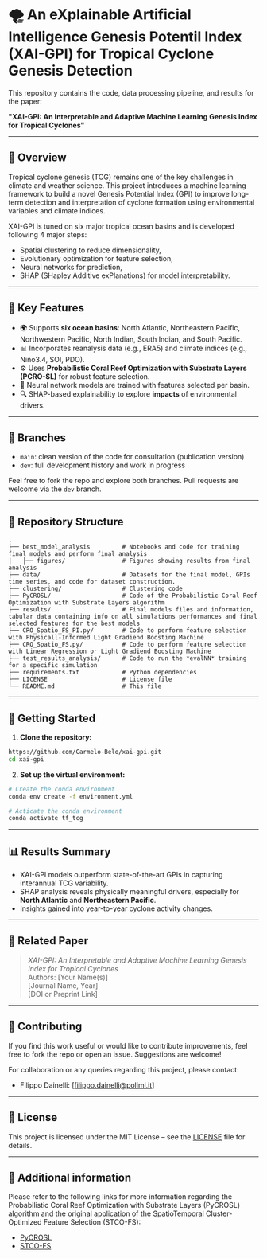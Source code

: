
# 🌪️ An eXplainable Artificial Intelligence Genesis Potentil Index (XAI-GPI) for Tropical Cyclone Genesis Detection

This repository contains the code, data processing pipeline, and results for the paper:

**"XAI-GPI: An Interpretable and Adaptive Machine Learning Genesis Index for Tropical Cyclones"**

---

## 📘 Overview

Tropical cyclone genesis (TCG) remains one of the key challenges in climate and weather science. This project introduces a machine learning framework to build a novel Genesis Potential Index (GPI) to improve long-term detection and interpretation of cyclone formation using environmental variables and climate indices.

XAI-GPI is tuned on six major tropical ocean basins and is developed following 4 major steps:
- Spatial clustering to reduce dimensionality,
- Evolutionary optimization for feature selection,
- Neural networks for prediction,
- SHAP (SHapley Additive exPlanations) for model interpretability.

---

## 🧠 Key Features

- 🌍 Supports **six ocean basins**: North Atlantic, Northeastern Pacific, Northwestern Pacific, North Indian, South Indian, and South Pacific.
- 📊 Incorporates reanalysis data (e.g., ERA5) and climate indices (e.g., Niño3.4, SOI, PDO).
- ⚙️ Uses **Probabilistic Coral Reef Optimization with Substrate Layers (PCRO-SL)** for robust feature selection.
- 🧠 Neural network models are trained with features selected per basin.
- 🔍 SHAP-based explainability to explore **impacts** of environmental drivers.

---

## 🌿 Branches

- `main`: clean version of the code for consultation (publication version)
- `dev`: full development history and work in progress

Feel free to fork the repo and explore both branches.
Pull requests are welcome via the `dev` branch.

---

## 📁 Repository Structure

```
.
├── best_model_analysis         # Notebooks and code for training final models and perform final analysis
|   ├── figures/                # Figures showing results from final analysis
├── data/                       # Datasets for the final model, GPIs time series, and code for dataset construction. 
├── clustering/                 # Clustering code
├── PyCROSL/                    # Code of the Probabilistic Coral Reef Optimization with Substrate Layers algorithm
├── results/                    # Final models files and information, tabular data containing info on all simulations performances and final selected features for the best models
├── CRO_Spatio_FS_PI.py/        # Code to perform feature selection with Physicall-Informed Light Gradiend Boosting Machine
├── CRO_Spatio_FS.py/           # Code to perform feature selection with Linear Regression or Light Gradiend Boosting Machine
├── test_results_analysis/      # Code to run the *evalNN* training for a specific simulation
├── requirements.txt            # Python dependencies
├── LICENSE                     # License file
└── README.md                   # This file
```

---

## 🚀 Getting Started

1. **Clone the repository:**

```bash
https://github.com/Carmelo-Belo/xai-gpi.git
cd xai-gpi
```

2. **Set up the virtual environment:**

```bash
# Create the conda environment
conda env create -f environment.yml

# Acticate the conda environment
conda activate tf_tcg
```

---

## 📊 Results Summary

- XAI-GPI models outperform state-of-the-art GPIs in capturing interannual TCG variability.
- SHAP analysis reveals physically meaningful drivers, especially for **North Atlantic** and **Northeastern Pacific**.
- Insights gained into year-to-year cyclone activity changes.

---

## 📄 Related Paper

> *XAI-GPI: An Interpretable and Adaptive Machine Learning Genesis Index for Tropical Cyclones*  
> Authors: [Your Name(s)]  
> [Journal Name, Year]  
> [DOI or Preprint Link]

---

## 🤝 Contributing

If you find this work useful or would like to contribute improvements, feel free to fork the repo or open an issue. Suggestions are welcome!

For collaboration or any queries regarding this project, please contact:
- Filippo Dainelli: [filippo.dainelli@polimi.it]

---

## 📜 License

This project is licensed under the MIT License – see the [LICENSE](LICENSE) file for details.

---

## 👀 Additional information

Please refer to the following links for more information regarding the Probabilistic Coral Reef Optimization with Substrate Layers (PyCROSL) algorithm and the original application of the SpatioTemporal Cluster-Optimized Feature Selection (STCO-FS):

- [PyCROSL](https://github.com/jperezaracil/PyCROSL)
- [STCO-FS](https://github.com/GheodeAI/STCO-FS)